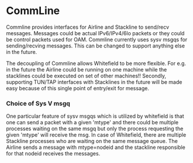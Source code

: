 # CommLine

Commline provides interfaces for Airline and Stackline to send/recv messages. Messages could be actual IPv6/IPv4/6lo packets or they could be control packets used for OAM. Commline currently uses sysv msgqs for sending/recving messages. This can be changed to support anything else in the future.

The decoupling of Commline allows Whitefield to be more flexible. For e.g. in the future the Airline could be running on one machine while the stacklines could be executed on set of other machines!! Secondly, supporting TUN/TAP interfaces with Stacklines in the future will be made easy because of this single point of entry/exit for message.

### Choice of Sys V msgq
One particular feature of sysv msgqs which is utilized by whitefield is that one can send a packet with a given 'mtype' and there could be multiple processes waiting on the same msgq but only the process requesting the given 'mtype' will receive the msg. In case of Whitefield, there are multiple Stackline processes who are waiting on the same message queue. The Airline sends a message with mtype=nodeid and the stackline responsible for that nodeid receives the messages.

